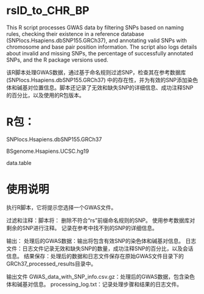 # rsID_to_CHR_BP
This R script processes GWAS data by filtering SNPs based on naming rules, checking their existence in a reference database (SNPlocs.Hsapiens.dbSNP155.GRCh37), and annotating valid SNPs with chromosome and base pair position information. The script also logs details about invalid and missing SNPs, the percentage of successfully annotated SNPs, and the R package versions used.

该R脚本处理GWAS数据，通过基于命名规则过滤SNP，检查其在参考数据库 (SNPlocs.Hsapiens.dbSNP155.GRCh37) 中的存在性，并为有效的SNP添加染色体和碱基对位置信息。脚本还记录了无效和缺失SNP的详细信息、成功注释SNP的百分比，以及使用的R包版本。

# R包：
SNPlocs.Hsapiens.dbSNP155.GRCh37

BSgenome.Hsapiens.UCSC.hg19

data.table


# 使用说明
执行R脚本，它将提示您选择一个GWAS文件。

过滤和注释：脚本将：
删除不符合“rs”前缀命名规则的SNP。
使用参考数据库对剩余的SNP进行注释。
记录在参考中找不到的SNP的详细信息。

输出：
处理后的GWAS数据：输出将包含有效SNP的染色体和碱基对信息。
日志文件：日志文件记录无效和缺失SNP的数量，成功注释SNP的百分比，以及会话信息。
结果保存：处理后的数据和日志文件保存在原始GWAS文件目录下的GRCh37_processed_results目录中。

输出文件
GWAS_data_with_SNP_info.csv.gz：处理后的GWAS数据，包含染色体和碱基对信息。
processing_log.txt：记录处理步骤和结果的日志文件。
